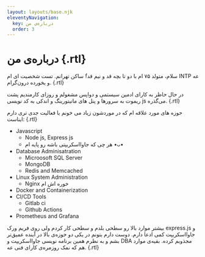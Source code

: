 ```yaml
---
layout: layouts/base.njk
eleventyNavigation:
  key: درباره‌ی من
  order: 3
---
```

# درباره‌ی من {.rtl}
سلام، متولد ۷۵ ام با دو تا بچه قد و نیم قد!ُ ساکن تهرانم. تست شخصیت ای ام INTP عه و یخورده درون‌گرام. {.rtl}

در حال حاظر به کارای ادمین سیستمی و دواپس مشغولم و روزای کارمندیم پشت ریموت به سرورها و پنل های مانیتورینگ و اندکی به کد نویسی js می‌گذره. {.rtl}

حوزه های مورد علاقه ام که در موردشون زیاد می خونم یا فعالیت جدی تری دارم ایناست: {.rtl}

- Javascript
  - Node js, Express js
  - هر چی که جاوااسکریپتی باشه رو پایه ام  •ᴗ•
- Database Adminisatration
  - Microosoft SQL Server
  - MongoDB
  - Redis and Memcached
- Linux System Administration
  - Nginx خوره اش ام
- Docker and Containerization
- CI/CD Tools
  - Gitlab ci
  - Github Actions
- Prometheus and Grafana

بیشتر موارد بالا رو سطحی بلدم و سطحی کار کردم ولی روی فریم ورک express.js و جاوااسکریپت کمی ادعا دارم. دوست دارم بتونم در یکی دو حوزه‌ی بالا در آینده عمیق‌تر بشم و به نظرم همین برنامه نویسی جاوااسکریپت و DBA مجذوبم کرده. بقیه‌ی موارد هم که نمک روزمره‌ی کارای فنی عه. {.rtl}
